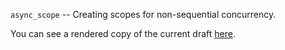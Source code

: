 `async_scope` -- Creating scopes for non-sequential concurrency.

You can see a rendered copy of the current draft [here](https://htmlpreview.github.io/?https://github.com/kirkshoop/async_scope/blob/gh-pages/asyncscope.html).
